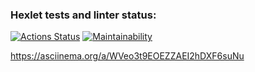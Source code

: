### Hexlet tests and linter status:
[![Actions Status](https://github.com/kirigayakazuta/java-project-71/actions/workflows/hexlet-check.yml/badge.svg)](https://github.com/kirigayakazuta/java-project-71/actions)
[![Maintainability](https://api.codeclimate.com/v1/badges/c6bb3773462a93c646cd/maintainability)](https://codeclimate.com/github/kirigayakazuta/java-project-71/maintainability)

https://asciinema.org/a/WVeo3t9EOEZZAEI2hDXF6suNu

